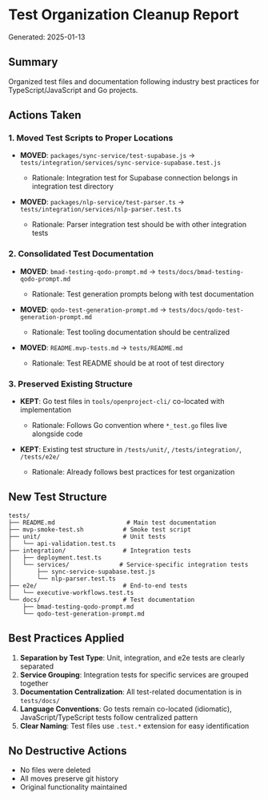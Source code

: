 # Test Organization Cleanup Report

Generated: 2025-01-13

## Summary

Organized test files and documentation following industry best practices for TypeScript/JavaScript and Go projects.

## Actions Taken

### 1. Moved Test Scripts to Proper Locations

- **MOVED**: `packages/sync-service/test-supabase.js` → `tests/integration/services/sync-service-supabase.test.js`
  - Rationale: Integration test for Supabase connection belongs in integration test directory
  
- **MOVED**: `packages/nlp-service/test-parser.ts` → `tests/integration/services/nlp-parser.test.ts`
  - Rationale: Parser integration test should be with other integration tests

### 2. Consolidated Test Documentation

- **MOVED**: `bmad-testing-qodo-prompt.md` → `tests/docs/bmad-testing-qodo-prompt.md`
  - Rationale: Test generation prompts belong with test documentation
  
- **MOVED**: `qodo-test-generation-prompt.md` → `tests/docs/qodo-test-generation-prompt.md`
  - Rationale: Test tooling documentation should be centralized
  
- **MOVED**: `README.mvp-tests.md` → `tests/README.md`
  - Rationale: Test README should be at root of test directory

### 3. Preserved Existing Structure

- **KEPT**: Go test files in `tools/openproject-cli/` co-located with implementation
  - Rationale: Follows Go convention where `*_test.go` files live alongside code
  
- **KEPT**: Existing test structure in `/tests/unit/`, `/tests/integration/`, `/tests/e2e/`
  - Rationale: Already follows best practices for test organization

## New Test Structure

```
tests/
├── README.md                    # Main test documentation
├── mvp-smoke-test.sh           # Smoke test script
├── unit/                       # Unit tests
│   └── api-validation.test.ts
├── integration/                # Integration tests
│   ├── deployment.test.ts
│   └── services/              # Service-specific integration tests
│       ├── sync-service-supabase.test.js
│       └── nlp-parser.test.ts
├── e2e/                        # End-to-end tests
│   └── executive-workflows.test.ts
└── docs/                       # Test documentation
    ├── bmad-testing-qodo-prompt.md
    └── qodo-test-generation-prompt.md
```

## Best Practices Applied

1. **Separation by Test Type**: Unit, integration, and e2e tests are clearly separated
2. **Service Grouping**: Integration tests for specific services are grouped together
3. **Documentation Centralization**: All test-related documentation is in `tests/docs/`
4. **Language Conventions**: Go tests remain co-located (idiomatic), JavaScript/TypeScript tests follow centralized pattern
5. **Clear Naming**: Test files use `.test.*` extension for easy identification

## No Destructive Actions

- No files were deleted
- All moves preserve git history
- Original functionality maintained
